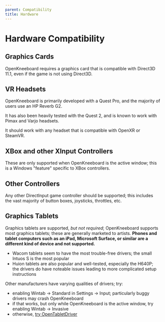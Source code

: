 ```yaml
---
parent: Compatibility
title: Hardware
---
```


# Hardware Compatibility

## Graphics Cards

OpenKneeboard requires a graphics card that is compatible with Direct3D 11.1, even if the game is not using Direct3D.

## VR Headsets

OpenKneeboard is primarily developed with a Quest Pro, and the majority of users use an HP Reverb G2.

It has also been heavily tested with the Quest 2, and is known to work with Pimax and Varjo headsets.

It should work with any headset that is compatible with OpenXR or SteamVR.

## XBox and other XInput Controllers

These are only supported when OpenKneeboard is the active window; this is a Windows "feature" specific to XBox controllers.

## Other Controllers

Any other DirectInput game controller should be supported; this includes the vast majority of button boxes, joysticks, throttles, etc.

## Graphics Tablets

Graphics tablets are supported, *but not required*; OpenKneeboard supports most graphics tablets; these are generally marketed to artists. **Phones and tablet computers such as an iPad, Microsoft Surface, or similar are a different kind of device and not supported.**

- Wacom tablets seem to have the most trouble-free drivers; the small Intuos S is the most popular
- Huion tablets are also popular and well-tested, especially the H640P; the drivers do have noteable issues leading to more complicated setup instructions

Other manufacturers have varying qualities of drivers; try:
- enabling Wintab -> Standard in Settings -> Input; particularly buggy drivers may crash OpenKneeboard
- if that works, but only while OpenKneeboard is the active window, try enabling Wintab -> Invasive
- otherwise, [try OpenTabletDriver](https://github.com/OpenKneeboard/OTD-IPC/blob/master/docs/getting-started.md)